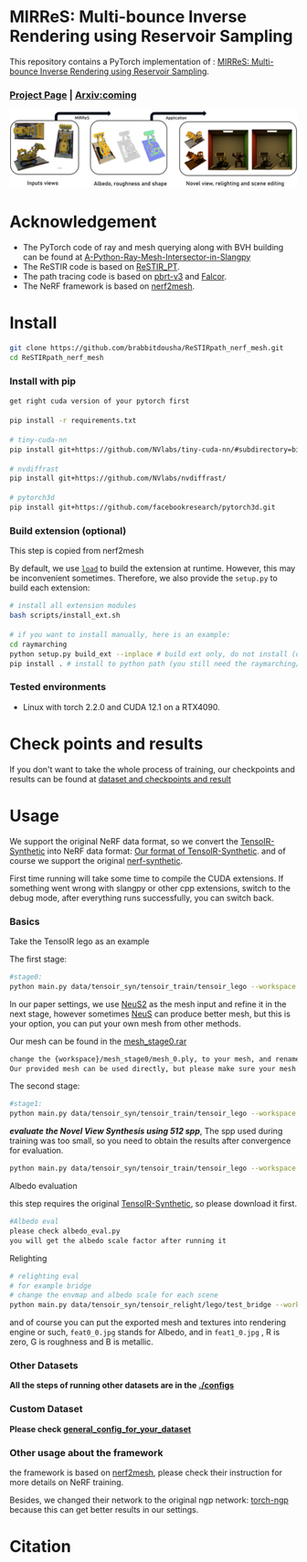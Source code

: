 # MIRReS: Multi-bounce Inverse Rendering using Reservoir Sampling


This repository contains a PyTorch implementation of : [MIRReS: Multi-bounce Inverse Rendering using Reservoir Sampling](https://brabbitdousha.github.io/MIRReS/).

### [Project Page](https://brabbitdousha.github.io/MIRReS/) | [Arxiv:coming]()
![](assets/fig1.png)

# Acknowledgement

* The PyTorch code of ray and mesh querying along with BVH building can be found at [A-Python-Ray-Mesh-Intersector-in-Slangpy](https://github.com/brabbitdousha/A-Python-Ray-Mesh-Intersector-in-Slangpy)
* The ReSTIR code is based on [ReSTIR_PT](https://github.com/DQLin/ReSTIR_PT).
* The path tracing code is based on [pbrt-v3](https://github.com/mmp/pbrt-v3) and [Falcor](https://github.com/NVIDIAGameWorks/Falcor).
* The NeRF framework is based on [nerf2mesh](https://github.com/ashawkey/nerf2mesh).

# Install

```bash
git clone https://github.com/brabbitdousha/ReSTIRpath_nerf_mesh.git
cd ReSTIRpath_nerf_mesh
```

### Install with pip
```bash
get right cuda version of your pytorch first

pip install -r requirements.txt

# tiny-cuda-nn
pip install git+https://github.com/NVlabs/tiny-cuda-nn/#subdirectory=bindings/torch

# nvdiffrast
pip install git+https://github.com/NVlabs/nvdiffrast/

# pytorch3d
pip install git+https://github.com/facebookresearch/pytorch3d.git
```

### Build extension (optional)
This step is copied from nerf2mesh

By default, we use [`load`](https://pytorch.org/docs/stable/cpp_extension.html#torch.utils.cpp_extension.load) to build the extension at runtime.
However, this may be inconvenient sometimes.
Therefore, we also provide the `setup.py` to build each extension:
```bash
# install all extension modules
bash scripts/install_ext.sh

# if you want to install manually, here is an example:
cd raymarching
python setup.py build_ext --inplace # build ext only, do not install (only can be used in the parent directory)
pip install . # install to python path (you still need the raymarching/ folder, since this only install the built extension.)
```

### Tested environments
* Linux with torch 2.2.0 and CUDA 12.1 on a RTX4090.

# Check points and results
If you don't want to take the whole process of training, our checkpoints and results can be found at [dataset and checkpoints and result](https://zenodo.org/records/12094184)

# Usage

We support the original NeRF data format, so we convert the [TensoIR-Synthetic](https://zenodo.org/records/7880113#.ZE68FHZBz18) into NeRF data format: [Our format of TensoIR-Synthetic](https://zenodo.org/records/12094184). and of course we support the original [nerf-synthetic](https://drive.google.com/drive/folders/128yBriW1IG_3NJ5Rp7APSTZsJqdJdfc1).

First time running will take some time to compile the CUDA extensions.
If something went wrong with slangpy or other cpp extensions, switch to the debug mode, after everything runs successfully, you can switch back.

### Basics
Take the TensoIR lego as an example

The first stage:
```bash
#stage0:
python main.py data/tensoir_syn/tensoir_train/tensoir_lego --workspace ir_lego/ -O --bound 1 --scale 0.8 --dt_gamma 0 --stage 0 --lambda_tv 1e-8 --iters 50000
```

In our paper settings, we use [NeuS2](https://github.com/19reborn/NeuS2) as the mesh input and refine it in the next stage, however sometimes [NeuS](https://github.com/Totoro97/NeuS) can produce better mesh, but this is your option, you can put your own mesh from other methods.

Our mesh can be found in the [mesh_stage0.rar](https://zenodo.org/records/12094184)
```bash
change the {workspace}/mesh_stage0/mesh_0.ply, to your mesh, and rename it: mesh_0.ply
Our provided mesh can be used directly, but please make sure your mesh and the mesh_0.ply are in the same coordinate system, you can check them in Blender, Maya or such.
```

The second stage:
```bash
#stage1:
python main.py data/tensoir_syn/tensoir_train/tensoir_lego --workspace ir_lego/ -O --bound 1 --scale 0.8 --dt_gamma 0 --stage 1 --use_brdf --use_restir --lambda_kd 0.017 --lambda_ks 0.0001 --lambda_normal 0.0001 --lambda_edgelen 0.1 --lambda_nrm 0.00035 --lambda_rgb_brdf 0.05 --lambda_brdf_diffuse 0.002 --lambda_brdf_specular 0.00003
```

***evaluate the Novel View Synthesis using 512 spp***, The spp used during training was too small, so you need to obtain the results after convergence for evaluation.
```bash
python main.py data/tensoir_syn/tensoir_train/tensoir_lego --workspace ir_lego/ -O --bound 1 --scale 0.8 --dt_gamma 0 --stage 1 --use_brdf --use_restir --test --test_no_mesh --spp 512
```

Albedo evaluation

this step requires the original [TensoIR-Synthetic](https://zenodo.org/records/7880113#.ZE68FHZBz18), so please download it first.

```bash
#Albedo eval
please check albedo_eval.py
you will get the albedo scale factor after running it
```

Relighting
```bash
# relighting eval
# for example bridge
# change the envmap and albedo scale for each scene
python main.py data/tensoir_syn/tensoir_relight/lego/test_bridge --workspace ir_lego/ -O --bound 1 --scale 0.8 --dt_gamma 0 --stage 1 --use_brdf --use_restir --test --test_no_mesh --spp 128 --albedo_scale_x X.XX --albedo_scale_y X.XX --albedo_scale_z X.XX --envmap_path data/tensoir_syn/tensoir_relight/envmap/bridge.hdr
```
and of course you can put the exported mesh and textures into rendering engine or such, ```feat0_0.jpg``` stands for Albedo, and in ```feat1_0.jpg``` , R is zero, G is roughness and B is metallic. 

### Other Datasets

**All the steps of running other datasets are in the [./configs](./configs/)**

### Custom Dataset

**Please check [general_config_for_your_dataset](./configs/general_config_for_your_dataset.txt)**

### Other usage about the framework

the framework is based on [nerf2mesh](https://github.com/ashawkey/nerf2mesh), please check their instruction for more details on NeRF training. 

Besides, we changed their network to the original ngp network: [torch-ngp](https://github.com/ashawkey/torch-ngp) because this can get better results in our settings.

# Citation

```

```
